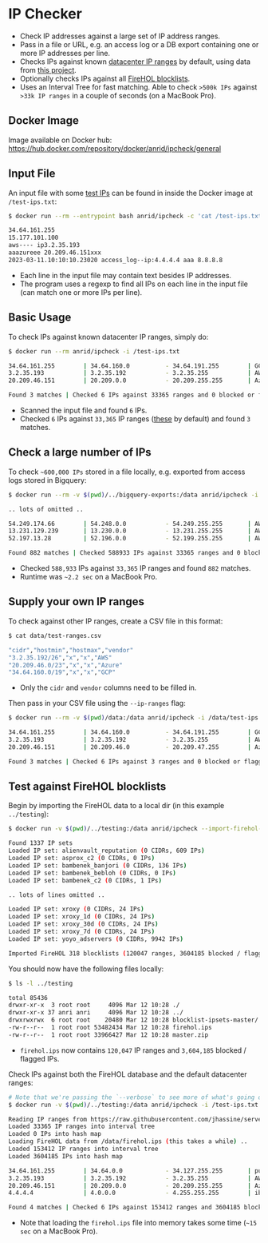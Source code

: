 # IP Checker

- Check IP addresses against a large set of IP address ranges.
- Pass in a file or URL, e.g. an access log or a DB export containing one or more IP addresses per line.
- Checks IPs against known [datacenter IP ranges](https://raw.githubusercontent.com/jhassine/server-ip-addresses/master/data/datacenters.csv) by default, using data from [this project](https://github.com/jhassine/server-ip-addresses).
- Optionally checks IPs against all [FireHOL blocklists](https://github.com/firehol/blocklist-ipsets).
- Uses an Interval Tree for fast matching. Able to check `>500k IPs` against `>33k IP ranges` in a couple of seconds (on a MacBook Pro).

## Docker Image

Image available on Docker hub: https://hub.docker.com/repository/docker/anrid/ipcheck/general

## Input File

An input file with some [test IPs](data/test-ips.txt) can be found in inside the Docker image at `/test-ips.txt`:

```bash
$ docker run --rm --entrypoint bash anrid/ipcheck -c 'cat /test-ips.txt'

34.64.161.255
15.177.101.100
aws---- ip3.2.35.193
aaazureee 20.209.46.151xxx
2023-03-11.10:10:10.23020 access_log--ip:4.4.4.4 aaa 8.8.8.8
```

- Each line in the input file may contain text besides IP addresses.
- The program uses a regexp to find all IPs on each line in the input file (can match one or more IPs per line).

## Basic Usage

To check IPs against known datacenter IP ranges, simply do:

```bash
$ docker run --rm anrid/ipcheck -i /test-ips.txt

34.64.161.255        | 34.64.160.0          - 34.64.191.255        | GCP
3.2.35.193           | 3.2.35.192           - 3.2.35.255           | AWS
20.209.46.151        | 20.209.0.0           - 20.209.255.255       | Azure

Found 3 matches | Checked 6 IPs against 33365 ranges and 0 blocked or flagged IPs (0 dupes)
```

- Scanned the input file and found `6` IPs.
- Checked `6` IPs against `33,365` IP ranges ([these](https://raw.githubusercontent.com/jhassine/server-ip-addresses/master/data/datacenters.csv) by default) and found `3` matches.

## Check a large number of IPs

To check `~600,000 IPs` stored in a file locally, e.g. exported from access logs stored in Bigquery:

```bash
$ docker run --rm -v $(pwd)/../bigquery-exports:/data anrid/ipcheck -i /data/bq-results-20230311.csv

.. lots of omitted ..

54.249.174.66        | 54.248.0.0           - 54.249.255.255       | AWS
13.231.129.239       | 13.230.0.0           - 13.231.255.255       | AWS
52.197.13.28         | 52.196.0.0           - 52.199.255.255       | AWS

Found 882 matches | Checked 588933 IPs against 33365 ranges and 0 blocked or flagged IPs (0 dupes)
```

- Checked `588,933` IPs against `33,365` IP ranges and found `882` matches.
- Runtime was `~2.2 sec` on a MacBook Pro.

## Supply your own IP ranges

To check against other IP ranges, create a CSV file in this format:

```bash
$ cat data/test-ranges.csv

"cidr","hostmin","hostmax","vendor"
"3.2.35.192/26","x","x","AWS"
"20.209.46.0/23","x","x","Azure"
"34.64.160.0/19","x","x","GCP"
```

- Only the `cidr` and `vendor` columns need to be filled in.

Then pass in your CSV file using the `--ip-ranges` flag:

```bash
$ docker run --rm -v $(pwd)/data:/data anrid/ipcheck -i /data/test-ips.txt --ip-ranges /data/test-ranges.csv

34.64.161.255        | 34.64.160.0          - 34.64.191.255        | GCP
3.2.35.193           | 3.2.35.192           - 3.2.35.255           | AWS
20.209.46.151        | 20.209.46.0          - 20.209.47.255        | Azure

Found 3 matches | Checked 6 IPs against 3 ranges and 0 blocked or flagged IPs (0 dupes)
```

## Test against FireHOL blocklists

Begin by importing the FireHOL data to a local dir (in this example `../testing`):

```bash
$ docker run -v $(pwd)/../testing:/data anrid/ipcheck --import-firehol-to /data

Found 1337 IP sets
Loaded IP set: alienvault_reputation (0 CIDRs, 609 IPs)
Loaded IP set: asprox_c2 (0 CIDRs, 0 IPs)
Loaded IP set: bambenek_banjori (0 CIDRs, 136 IPs)
Loaded IP set: bambenek_bebloh (0 CIDRs, 0 IPs)
Loaded IP set: bambenek_c2 (0 CIDRs, 1 IPs)

.. lots of lines omitted ..

Loaded IP set: xroxy (0 CIDRs, 24 IPs)
Loaded IP set: xroxy_1d (0 CIDRs, 24 IPs)
Loaded IP set: xroxy_30d (0 CIDRs, 24 IPs)
Loaded IP set: xroxy_7d (0 CIDRs, 24 IPs)
Loaded IP set: yoyo_adservers (0 CIDRs, 9942 IPs)

Imported FireHOL 318 blocklists (120047 ranges, 3604185 blocked / flagged IPs, 4080332 dupes)
```

You should now have the following files locally:

```bash
$ ls -l ../testing

total 85436
drwxr-xr-x  3 root root     4096 Mar 12 10:28 ./
drwxr-xr-x 37 anri anri     4096 Mar 12 10:28 ../
drwxrwxrwx  6 root root    20480 Mar 12 10:28 blocklist-ipsets-master/
-rw-r--r--  1 root root 53482434 Mar 12 10:28 firehol.ips
-rw-r--r--  1 root root 33966427 Mar 12 10:28 master.zip
```

- `firehol.ips` now contains `120,047` IP ranges and `3,604,185` blocked / flagged IPs.

Check IPs against both the FireHOL database and the default datacenter ranges:

```bash
# Note that we're passing the `--verbose` to see more of what's going on.
$ docker run -v $(pwd)/../testing:/data anrid/ipcheck -i /test-ips.txt --firehol-file /data/firehol.ips --verbose

Reading IP ranges from https://raw.githubusercontent.com/jhassine/server-ip-addresses/master/data/datacenters.csv ..
Loaded 33365 IP ranges into interval tree
Loaded 0 IPs into hash map
Loading FireHOL data from /data/firehol.ips (this takes a while) ..
Loaded 153412 IP ranges into interval tree
Loaded 3604185 IPs into hash map

34.64.161.255        | 34.64.0.0            - 34.127.255.255       | pushing_inertia_blocklist | Pushing Inertia | https://github.com/pushinginertia/ip-blacklist (1307 CIDRs, 2 IPs)
3.2.35.193           | 3.2.35.192           - 3.2.35.255           | AWS
20.209.46.151        | 20.209.0.0           - 20.209.255.255       | Azure
4.4.4.4              | 4.0.0.0              - 4.255.255.255        | iblocklist_org_joost | iBlocklist.com | https://www.iblocklist.com/ (4 CIDRs, 0 IPs)

Found 4 matches | Checked 6 IPs against 153412 ranges and 3604185 blocked or flagged IPs (0 dupes)
```

- Note that loading the `firehol.ips` file into memory takes some time (`~15 sec` on a MacBook Pro).
